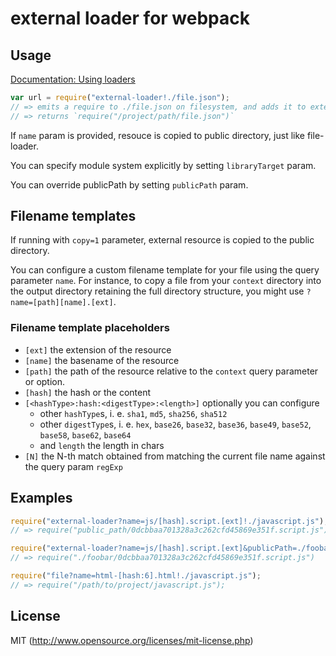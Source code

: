 # external loader for webpack

## Usage

[Documentation: Using loaders](http://webpack.github.io/docs/using-loaders.html)

``` javascript
var url = require("external-loader!./file.json");
// => emits a require to ./file.json on filesystem, and adds it to external resources
// => returns `require("/project/path/file.json")`
```

If `name` param is provided, resouce is copied to public directory, just like file-loader.

You can specify module system explicitly by setting `libraryTarget` param.

You can override publicPath by setting `publicPath` param.

## Filename templates

If running with `copy=1` parameter, external resource is copied to the public directory.

You can configure a custom filename template for your file using the query
parameter `name`. For instance, to copy a file from your `context` directory
into the output directory retaining the full directory structure, you might
use `?name=[path][name].[ext]`.

### Filename template placeholders

* `[ext]` the extension of the resource
* `[name]` the basename of the resource
* `[path]` the path of the resource relative to the `context` query parameter or option.
* `[hash]` the hash or the content
* `[<hashType>:hash:<digestType>:<length>]` optionally you can configure
  * other `hashType`s, i. e. `sha1`, `md5`, `sha256`, `sha512`
  * other `digestType`s, i. e. `hex`, `base26`, `base32`, `base36`, `base49`, `base52`, `base58`, `base62`, `base64`
  * and `length` the length in chars
* `[N]` the N-th match obtained from matching the current file name against the query param `regExp`

## Examples

``` javascript
require("external-loader?name=js/[hash].script.[ext]!./javascript.js");
// => require("public_path/0dcbbaa701328a3c262cfd45869e351f.script.js")

require("external-loader?name=js/[hash].script.[ext]&publicPath=./foobar!./javascript.js");
// => require("./foobar/0dcbbaa701328a3c262cfd45869e351f.script.js")

require("file?name=html-[hash:6].html!./javascript.js");
// => require("/path/to/project/javascript.js");
```

## License

MIT (http://www.opensource.org/licenses/mit-license.php)
